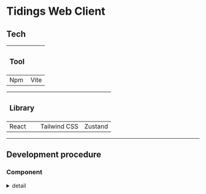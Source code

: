 # Tidings Web Client

## Tech

| <h3> Tool </h3> |      |
| --------------- | ---- |
| Npm             | Vite |

| <h3> Library </h3> |              |         |
| ------------------ | ------------ | ------- |
| React              | Tailwind CSS | Zustand |

---

## Development procedure

### Component

<details>
<summary>detail</summary>
<div markdown="1">

</div>
</details>
